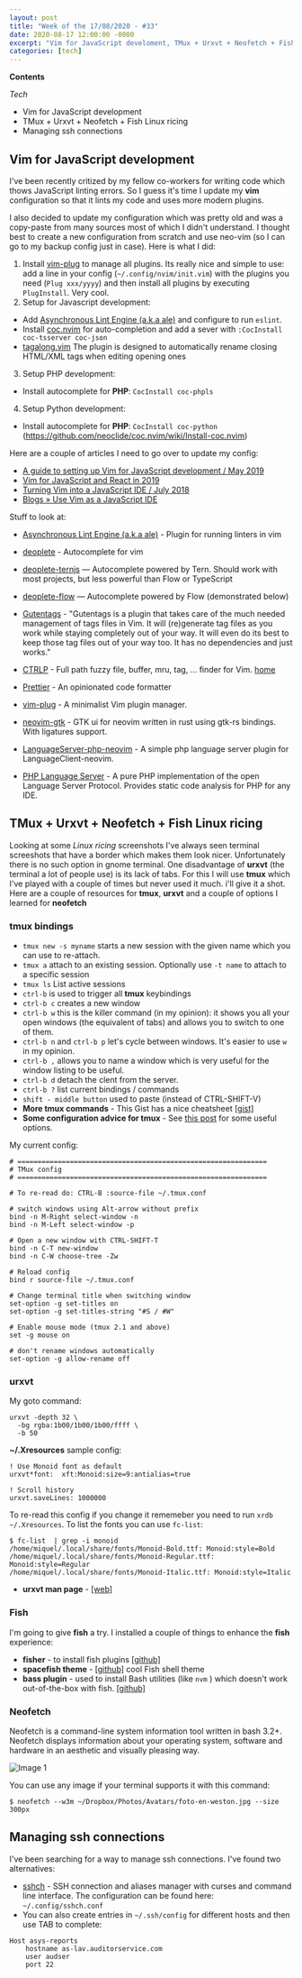 ```yaml
---
layout: post
title: "Week of the 17/08/2020 - #33"
date: 2020-08-17 12:00:00 -0000
excerpt: "Vim for JavaScript develoment, TMux + Urxvt + Neofetch + Fish Linux ricing"
categories: [tech]
---
```


**Contents**

*Tech*

- Vim for JavaScript development
- TMux + Urxvt + Neofetch + Fish Linux ricing
- Managing ssh connections

## Vim for JavaScript development

I've been recently critized by my fellow co-workers for writing code which thows JavaScript linting errors. So I guess it's time I update my **vim** configuration so that it lints my code and uses more modern plugins.

I also decided to update my configuration which was pretty old and was a copy-paste from many sources most of which I didn't understand. I thought best to create a new configuration from scratch and use neo-vim (so I can go to my backup config just in case). Here is what I did:

1. Install [vim-plug](https://github.com/junegunn/vim-plug)  to manage all plugins. Its really nice and simple to use: add a line in your config (`~/.config/nvim/init.vim`) with the plugins you need (`Plug xxx/yyyy`) and then install all plugins by executing `PlugInstall`. Very cool.
2. Setup for Javascript development:
  - Add [Asynchronous Lint Engine (a.k.a ale)](https://github.com/dense-analysis/ale) and configure to run `eslint`.
  - Install [coc.nvim](https://github.com/neoclide/coc.nvim) for auto-completion and add a sever with `:CocInstall coc-tsserver coc-json`
  - [tagalong.vim](https://github.com/AndrewRadev/tagalong.vim) The plugin is designed to automatically rename closing HTML/XML tags when editing opening ones
3. Setup PHP development:
  - Install autocomplete for **PHP**: `CocInstall coc-phpls`
4. Setup Python development:
  - Install autocomplete for **PHP**: `CocInstall coc-python` (https://github.com/neoclide/coc.nvim/wiki/Install-coc.nvim)

Here are a couple of articles I need to go over to update my config:

- [A guide to setting up Vim for JavaScript development / May 2019](https://freshman.tech/vim-javascript/)
- [Vim for JavaScript and React in 2019](https://www.vimfromscratch.com/articles/vim-for-javascript-and-react-in-2019/)
- [Turning Vim into a JavaScript IDE / July 2018](https://maxim-danilov.github.io/vim-to-js-ide/)
- [Blogs » Use Vim as a JavaScript IDE](https://spacevim.org/use-vim-as-a-javascript-ide/)

Stuff to look at:

- [Asynchronous Lint Engine (a.k.a ale)](https://github.com/dense-analysis/ale) - Plugin for running linters in vim
- [deoplete](https://github.com/Shougo/deoplete.nvim) - Autocomplete for vim
- [deoplete-ternjs](https://github.com/carlitux/deoplete-ternjs) — Autocomplete powered by Tern. Should work with most projects, but less powerful than Flow or TypeScript
- [deoplete-flow](https://github.com/steelsojka/deoplete-flow) — Autocomplete powered by Flow (demonstrated below)
- [Gutentags](https://github.com/ludovicchabant/vim-gutentags) - "Gutentags is a plugin that takes care of the much needed management of tags files in Vim. It will (re)generate tag files as you work while staying completely out of your way. It will even do its best to keep those tag files out of your way too. It has no dependencies and just works." 
- [CTRLP](https://github.com/ctrlpvim/ctrlp.vim) - Full path fuzzy file, buffer, mru, tag, ... finder for Vim. [home](http://ctrlpvim.github.io/ctrlp.vim/)
- [Prettier](https://prettier.io/) - An opinionated code formatter
- [vim-plug](https://github.com/junegunn/vim-plug) - A minimalist Vim plugin manager.


- [neovim-gtk](https://github.com/daa84/neovim-gtk) - GTK ui for neovim written in rust using gtk-rs bindings. With ligatures support.


- [LanguageServer-php-neovim](https://github.com/roxma/LanguageServer-php-neovim) - A simple php language server plugin for LanguageClient-neovim.
- [PHP Language Server](https://github.com/felixfbecker/php-language-server) - A pure PHP implementation of the open Language Server Protocol. Provides static code analysis for PHP for any IDE.


## TMux + Urxvt + Neofetch + Fish Linux ricing

Looking at some *Linux ricing* screenshots I've always seen terminal screeshots that have a border which makes them look nicer. Unfortunately there is no such option in gnome terminal. One disadvantage of **urxvt** (the terminal a lot of people use) is its lack of tabs. For this I will use **tmux** which I've played with a couple of times but never used it much. i'll give it a shot. Here are a couple of resources for **tmux**, **urxvt** and a couple of options I learned for **neofetch**

### tmux bindings

- `tmux new -s myname` starts a new session with the given name which you can use to re-attach.
- `tmux a` attach to an existing session. Optionally use `-t name` to attach to a specific session
- `tmux ls` List active sessions
- `ctrl-b` is used to trigger all **tmux** keybindings
- `ctrl-b c` creates a new window
- `ctrl-b w` this is the killer command (in my opinion): it shows you all your open windows (the equivalent of tabs) and allows you to switch to one of them.
- `ctrl-b n` and `ctrl-b p` let's cycle between windows. It's easier to use `w` in my opinion.
- `ctrl-b ,` allows you to name a window which is very useful for the window listing to be useful.
- `ctrl-b d` detach the clent from the server.
- `ctrl-b ?` list current bindings / commands
- `shift - middle button` used to paste (instead of CTRL-SHIFT-V)
- **More tmux commands** - This Gist has a nice cheatsheet [[gist]](https://gist.github.com/MohamedAlaa/2961058)
- **Some configuration advice for tmux** - See [this post](https://www.hamvocke.com/blog/a-guide-to-customizing-your-tmux-conf/) for some useful options.

My current config:

```
# ==============================================================
# TMux config
# ==============================================================

# To re-read do: CTRL-B :source-file ~/.tmux.conf

# switch windows using Alt-arrow without prefix
bind -n M-Right select-window -n
bind -n M-Left select-window -p

# Open a new window with CTRL-SHIFT-T
bind -n C-T new-window
bind -n C-W choose-tree -Zw

# Reload config
bind r source-file ~/.tmux.conf

# Change terminal title when switching window
set-option -g set-titles on
set-option -g set-titles-string "#S / #W"

# Enable mouse mode (tmux 2.1 and above)
set -g mouse on

# don't rename windows automatically
set-option -g allow-rename off
```

### urxvt

My goto command:
```
urxvt -depth 32 \
  -bg rgba:1b00/1b00/1b00/ffff \
  -b 50
```
**~/.Xresources** sample config:
```
! Use Monoid font as default
urxvt*font:  xft:Monoid:size=9:antialias=true

! Scroll history
urxvt.saveLines: 1000000
```
To re-read this config if you change it rememeber you need to run `xrdb ~/.Xresources`. To list the fonts you can use `fc-list`:
```
$ fc-list  | grep -i monoid
/home/miquel/.local/share/fonts/Monoid-Bold.ttf: Monoid:style=Bold
/home/miquel/.local/share/fonts/Monoid-Regular.ttf: Monoid:style=Regular
/home/miquel/.local/share/fonts/Monoid-Italic.ttf: Monoid:style=Italic
```
- **urxvt man page** - [[web]](http://pod.tst.eu/http://cvs.schmorp.de/rxvt-unicode/doc/rxvt.1.pod)


### Fish

I'm going to give **fish** a try. I installed a couple of things to enhance the **fish** experience:

- **fisher** - to install fish plugins [[github]](https://github.com/jorgebucaran/fisher)
- **spacefish theme** - [[github]](https://github.com/matchai/spacefish/) cool Fish shell theme
- **bass plugin** - used to install Bash utilities (like `nvm` ) which doesn't work out-of-the-box with fish. [[github]](https://eshlox.net/2019/01/27/a-to-use-nvm-with-fish-shell)

### Neofetch

Neofetch is a command-line system information tool written in bash 3.2+. Neofetch displays information about your operating system, software and hardware in an aesthetic and visually pleasing way.


![Image 1](/assets/imgs/2020-08-17/neofetch.png)

You can use any image if your terminal supports it with this command:

    $ neofetch --w3m ~/Dropbox/Photos/Avatars/foto-en-weston.jpg --size 300px


## Managing ssh connections

I've been searching for a way to manage ssh connections. I've found two alternatives:

- [sshch](https://github.com/zlaxy/sshch) - SSH connection and aliases manager with curses and command line interface. The configuration can be found here: `~/.config/sshch.conf`
- You can also create entries in `~/.ssh/config` for different hosts and then use TAB to complete:
```
Host asys-reports
    hostname as-lav.auditorservice.com
    user audser
    port 22
```
